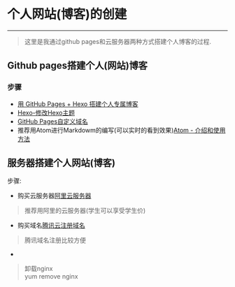 # 个人网站(博客)的创建

---

>这里是我通过github pages和云服务器两种方式搭建个人博客的过程.
## Github pages搭建个人(网站)博客
### 步骤
* [用 GitHub Pages + Hexo 搭建个人专属博客](https://www.jianshu.com/p/6a69297d1b88)
* [Hexo-修改Hexo主题](https://www.jianshu.com/p/33bc0a0a6e90)
* [GitHub Pages自定义域名](https://www.jianshu.com/p/f5d6dc70f918)
* 推荐用Atom进行Markdowm的编写(可以实时的看到效果)[Atom - 介绍和使用方法](http://www.hangge.com/blog/cache/detail_1149.html)

## 服务器搭建个人网站(博客)
步骤:  
* 购买云服务器[阿里云服务器](https://account.aliyun.com/login/login.htm?spm=5176.8142029.388261.7.31646d3eMcyutE&qrCodeFirst=false&oauth_callback=https%3A%2F%2Fcn.aliyun.com%2F%3Futm_content%3Dse_798307%26gclid%3DCj0KCQiAkMDiBRDNARIsACKP1FFgxEBaBs7DR9hiaw3zSzzQFxHNtndMpti-iCdZ5sA3MZxpAYQUZmkaAnoGEALw_wcB)    
>推荐用阿里的云服务器(学生可以享受学生价)
* 购买域名[腾讯云注册域名](https://dnspod.cloud.tencent.com/?from=qcloudHpProductDns)  
>腾讯域名注册比较方便   
* 
>卸载nginx   
yum remove nginx
